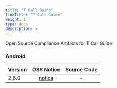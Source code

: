 ```yaml
---
title: "T Call Guide"
linkTitle: "T Call Guide"
weight: 1
type: docs
description: >
---
```


Open Source Compliance Artifacts for T Call Guide

### Android

| Version | OSS Notice | Source Code |
|---|:---:|:---:|
| 2.6.0 | [notice](https://opensource.sktelecom.com/compliance_artifacts/t_call_guide/android/2.6.0/Tcallguide_android_2.6.0_OSS_Notice.html)  | - |